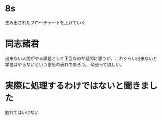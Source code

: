 # 8s
生み出されたフロ～チャ～トを上げていく
# 同志諸君
出来ない人間がやる課題として正当なのか疑問に思うが、これぐらい出来ないと学位はやらないという意思の表れであろう。
頑張って欲しい。
# 実際に処理するわけではないと聞きました
触れてはいけない
